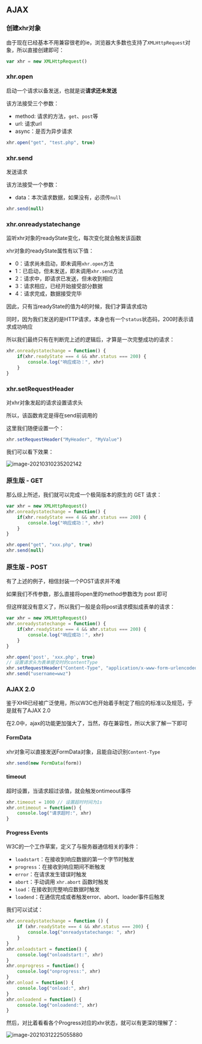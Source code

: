 ## AJAX

### 创建xhr对象

由于现在已经基本不用兼容很老的ie，浏览器大多数也支持了`XMLHttpRequest`对象，所以直接创建即可：

```javascript
var xhr = new XMLHttpRequest()
```

### xhr.open

启动一个请求以备发送，也就是说**请求还未发送**

该方法接受三个参数：

- method: 请求的方法，`get`、`post`等
- url: 请求url
- async：是否为异步请求

```javascript
xhr.open("get", "test.php", true)
```

### xhr.send

发送请求

该方法接受一个参数：

- data：本次请求数据，如果没有，必须传`null`

```javascript
xhr.send(null)
```

### xhr.onreadystatechange

监听xhr对象的readyState变化，每次变化就会触发该函数

xhr对象的readyState属性有以下值：

- 0：请求尚未启动，即未调用`xhr.open`方法
- 1：已启动，但未发送，即未调用`xhr.send`方法
- 2：请求中，即请求已发送，但未收到相应
- 3：请求相应，已经开始接受部分数据
- 4：请求完成，数据接受完毕

因此，只有当readyState的值为4的时候，我们才算请求成功

同时，因为我们发送的是HTTP请求，本身也有一个`status`状态码，200时表示请求成功响应

所以我们最终只有在判断完上述的逻辑后，才算是一次完整成功的请求：

```javascript
xhr.onreadystatechange = function() {
    if(xhr.readyState === 4 && xhr.status === 200) {
        console.log("响应成功：", xhr)
    }
}
```

### xhr.setRequestHeader

对xhr对象发起的请求设置请求头

所以，该函数肯定是得在send前调用的

这里我们随便设置一个：

```javascript
xhr.setRequestHeader("MyHeader", "MyValue")
```

我们可以看下效果：

![image-20210310235202142](C:\Users\wwz\AppData\Roaming\Typora\typora-user-images\image-20210310235202142.png)

### 原生版 - GET

那么综上所述，我们就可以完成一个极简版本的原生的 GET 请求：

```javascript
var xhr = new XMLHttpRequest()
xhr.onreadystatechange = function() {
	if(xhr.readyState === 4 && xhr.status === 200) {
        console.log("响应成功：", xhr)
    }
}

xhr.open("get", "xxx.php", true)
xhr.send(null)
```

### 原生版 - POST

有了上述的例子，相信封装一个POST请求并不难

如果我们不传参数，那么直接将open里的method参数改为 post 即可

但这样就没有意义了，所以我们一般是会将post请求模拟成表单的请求：

```javascript
var xhr = new XMLHttpRequest()
xhr.onreadystatechange = function() {
	if(xhr.readyState === 4 && xhr.status === 200) {
        console.log("响应成功：", xhr)
    }
}

xhr.open('post', 'xxx.php', true)
// 设置请求头为表单提交时的contentType
xhr.setRequestHeader("Content-Type", "application/x-www-form-urlencoded")
xhr.send("username=wwz")
```

### AJAX 2.0

鉴于XHR已经被广泛使用，所以W3C也开始着手制定了相应的标准以及规范，于是就有了AJAX 2.0

在2.0中，ajax的功能更加强大了，当然，存在兼容性，所以大家了解一下即可

#### FormData

xhr对象可以直接发送FormData对象，且能自动识别`Content-Type`

```javascript
xhr.send(new FormData(form))
```

#### timeout

超时设置，当请求超过该值，就会触发ontimeout事件

```javascript
xhr.timeout = 1000 // 设置超时时间为1s
xhr.ontimeout = function() {
	console.log("请求超时:", xhr)
}
```

#### Progress Events

W3C的一个工作草案，定义了与服务器通信相关的事件：

- `loadstart`：在接收到响应数据的第一个字节时触发
- `progress`：在接收到响应期间不断触发
- `error`：在请求发生错误时触发
- `abort`：手动调用 `xhr.abort` 函数时触发
- `load`：在接收到完整响应数据时触发
- `loadend`：在通信完成或者触发error、abort、loader事件后触发

我们可以试试：

```javascript
xhr.onreadystatechange = function () {
    if (xhr.readyState === 4 && xhr.status === 200) {
    	console.log("onreadystatechange: ", xhr)
    }
}
xhr.onloadstart = function() {
	console.log("onloadstart:", xhr)
}
xhr.onprogress = function() {
	console.log("onprogress:", xhr)
}
xhr.onload = function() {
	console.log("onload:", xhr)
}
xhr.onloadend = function() {
	console.log("onloadend:", xhr)
}
```

然后，对比着看看各个Progress对应的xhr状态，就可以有更深的理解了：

![image-20210312225055880](C:\Users\wwz\AppData\Roaming\Typora\typora-user-images\image-20210312225055880.png)



